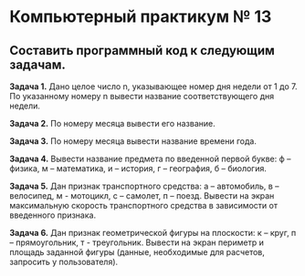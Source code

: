 <h1>Компьютерный практикум № 13</h1>

<h2>Составить программный код к следующим задачам.</h2>

<b>Задача 1.</b> Дано целое число n, указывающее номер дня недели от 1 до 7. По указанному номеру n вывести название соответствующего дня недели.

<b>Задача 2.</b> По номеру месяца вывести его название.

<b>Задача 3.</b> По номеру месяца вывести название времени года.

<b>Задача 4.</b> Вывести название предмета по введенной первой букве: ф – физика, м – математика, и – история, г – география, б – биология.

<b>Задача 5.</b> Дан признак транспортного средства: a – автомобиль, в – велосипед, м - мотоцикл, с – самолет, п – поезд. Вывести на экран максимальную скорость транспортного средства в зависимости от введенного признака.

<b>Задача 6.</b> Дан признак геометрической фигуры на плоскости: к – круг, п – прямоугольник, т - треугольник. Вывести на экран периметр и площадь заданной фигуры (данные, необходимые для расчетов, запросить у пользователя).
